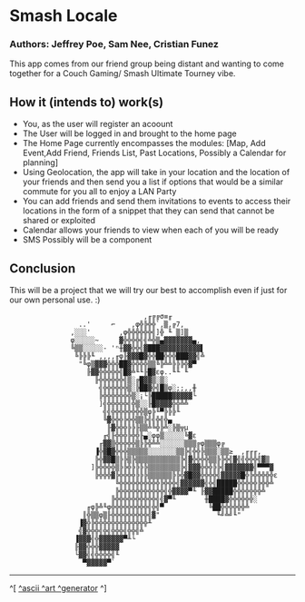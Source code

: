 # Smash Locale

### Authors: Jeffrey Poe, Sam Nee, Cristian Funez

This app comes from our friend group being distant and wanting to come together for a Couch Gaming/ Smash Ultimate Tourney vibe.

## How it (intends to) work(s)

- You, as the user will register an acoount
- The User will be logged in and brought to the home page
- The Home Page currently encompasses the modules: [Map, Add Event,Add Friend, Friends List, Past Locations, Possibly a Calendar for planning]
- Using Geolocation, the app will take in your location and the location of your friends and then send you a list if options that would be a similar commute for you all to enjoy a LAN Party
- You can add friends and send them invitations to events to access their locations in the form of a snippet that they can send that cannot be shared or exploited
- Calendar allows your friends to view when each of you will be ready
- SMS Possibly will be a component

## Conclusion

This will be a project that we will try our best to accomplish even if just for our own personal use. :)

                                     ,╓╔╔σ≡╓
                     ..'     ⌐    ,φ╬╠╬╬`,▒,╔7,
                   ,░░░'       ,φ╬╬╬╬╬╬╣]╬ ╙ ▒]▒
                   φ░░░░░~     ▓╬╬╬╬╣╣╩╬▒▄▓▓▓▓▓▓▓▄,
                   ╚▒▒░░░░░- 'ⁿ╫▓▓╬╬╣▓███▓▓▓▓▓▓▓▓▓▓▌
                    ╚╠╠╠╙ ,,,,╓φ╟▓▓▓█▓╬╬██╬╬╬███▓▓╣╩
                     "╚φ▒▓▓▓╬╬╬██▓╬╬╬╬▒▒╚╠╩╩╠╠╠╬▓▀
                       ╟▓▓╬╬╬╬╬╣█▓╩╙╙╟█▓εφ..╙╙ ╙
                         ╟╬╬╬╬╬╬╣▒░╔█▓▓▒░▒░
                          ╣╬╬╬╬╬╬▒░╠██▓╬╣█▒φ░;;,,╫
                          ╠╬╬╬╬╬╬╬▒░¡└╠█████▓▓▓▓▓└
                          ]╣╬╬╬╬╬╣╬▒░░╟█▓▓▓▓╬╬╩╩
                           ╣╣╬╬╬╬╬╬╬╬▒φ╠╙▀╠╠╠╙
                           ╚▓╬╬╬╠╬╬▒▒╠╣╣╬╣╬▄
                            ╟▓╬╬╬╠╠╟▒▒╩╚╬╠╩░╠▒╦µ
                           ╓╣╟╬╬╬╠╬╬╟▄░φφ▒░░░░░╚▓ε
                          ╓▓▓▒╬╬╬╬╬▒╠╠╬╩╩░░░░░░▒▒▒╔φ▒▒▒φ╔
                         ▐╬▓█▓╬╬╬▒▒▒▒▒░░░░░░░▒▒╠╣╬╬╠▒▒▒░▒▒≥  ,╓╓╓,
                         ╠╬▓▓█▒╠╠▒╠▒▒▒▒▒▒▒▒▒▒▒╠╣▓╬╬╬╬▒▒╠╠╬╣▓╣╣╬╬╬╣▓▒
                        ]╠╬╬╬╬▒╠╠╬╠╠╠╠▒▒▒▒▒▒▒▒╠╣▓▓▓╬╬╬╠╠╣▓▓▓▓▓▓▓╣▀▀▀▓
                         ╠╬╬╬▓╠╬╬╬╬╠╠╠▒▒▒▒▒▒╠╠╬▓█▓▓╬╬╬╬╣▓▓▓▓▓█╬╠╬╬╬╬╬ε
                              ╚╬╬╬╬╬╬╬╬╬╬╠╬╬╬╣▓▓▓▓▓▓╣╬╣█████╬╬╬╬╬╠╬╬╩
                              ╠╬╬╬╬╬╬╬╬╬╬╬╣╬▓▓▓▓▀╙ ╟▓▓█████╬╬╬╬╬╬╬╩
                             ╠╬╬╬╬╬╬╬╬╬╬╣╣▓▀╙       ╫████▓╬╬╬╬╬╬░
                       ╓φ╠╩╙φ╬╬╬╬╬╬╬╬╬╣╬╣▀           ╚██╬╬╬╬╬╬╩
                      ║╬▒▒φ▒╟╬╬╬╬╬╬╬╬╬╣▓"              ╙╝╩╝╙"
                     ▐▓╬╠╬╬╬╬╬╬╬╬╬╬╬╬╬╨
                     ╣▓╬╬╬╣╬╣╬╬╬╣╬╬╣╩
                    ▐▓▓▓╣╬▓▓▓▓▓▓▀╨└
                    ╟▓▓╬╬╬▓▓▓▓▓
                    └▓▓╣╣╬╬╬╬╣╙
                      ▀▓▓▓▓▓▀`

---

^[ [^ascii ^art ^generator](http://asciiart.club) ^]
